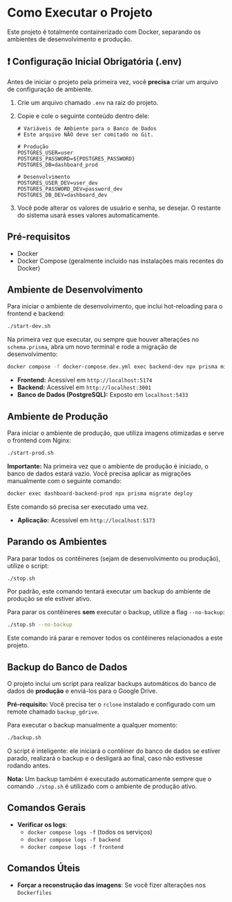 # Como Executar o Projeto

Este projeto é totalmente containerizado com Docker, separando os ambientes de desenvolvimento e produção.

## ❗ Configuração Inicial Obrigatória (.env)

Antes de iniciar o projeto pela primeira vez, você **precisa** criar um arquivo de configuração de ambiente.

1.  Crie um arquivo chamado `.env` na raiz do projeto.
2.  Copie e cole o seguinte conteúdo dentro dele:

    ```env
    # Variáveis de Ambiente para o Banco de Dados
    # Este arquivo NÃO deve ser comitado no Git.

    # Produção
    POSTGRES_USER=user
    POSTGRES_PASSWORD=${POSTGRES_PASSWORD}
    POSTGRES_DB=dashboard_prod

    # Desenvolvimento
    POSTGRES_USER_DEV=user_dev
    POSTGRES_PASSWORD_DEV=password_dev
    POSTGRES_DB_DEV=dashboard_dev
    ```
3.  Você pode alterar os valores de usuário e senha, se desejar. O restante do sistema usará esses valores automaticamente.

## Pré-requisitos

- Docker
- Docker Compose (geralmente incluído nas instalações mais recentes do Docker)

## Ambiente de Desenvolvimento

Para iniciar o ambiente de desenvolvimento, que inclui hot-reloading para o frontend e backend:

```bash
./start-dev.sh
```

Na primeira vez que executar, ou sempre que houver alterações no `schema.prisma`, abra um novo terminal e rode a migração de desenvolvimento:
```bash
docker compose -f docker-compose.dev.yml exec backend-dev npx prisma migrate dev
```

- **Frontend:** Acessível em `http://localhost:5174`
- **Backend:** Acessível em `http://localhost:3001`
- **Banco de Dados (PostgreSQL):** Exposto em `localhost:5433`

## Ambiente de Produção

Para iniciar o ambiente de produção, que utiliza imagens otimizadas e serve o frontend com Nginx:

```bash
./start-prod.sh
```

**Importante:** Na primeira vez que o ambiente de produção é iniciado, o banco de dados estará vazio. Você precisa aplicar as migrações manualmente com o seguinte comando:
```bash
docker exec dashboard-backend-prod npx prisma migrate deploy
```
Este comando só precisa ser executado uma vez.

- **Aplicação:** Acessível em `http://localhost:5173`

## Parando os Ambientes

Para parar todos os contêineres (sejam de desenvolvimento ou produção), utilize o script:

```bash
./stop.sh
```
Por padrão, este comando tentará executar um backup do ambiente de produção se ele estiver ativo.

Para parar os contêineres **sem** executar o backup, utilize a flag `--no-backup`:
```bash
./stop.sh --no-backup
```

Este comando irá parar e remover todos os contêineres relacionados a este projeto.

## Backup do Banco de Dados

O projeto inclui um script para realizar backups automáticos do banco de dados de **produção** e enviá-los para o Google Drive.

**Pré-requisito:** Você precisa ter o `rclone` instalado e configurado com um remote chamado `backup_gdrive`.

Para executar o backup manualmente a qualquer momento:
```bash
./backup.sh
```
O script é inteligente: ele iniciará o contêiner do banco de dados se estiver parado, realizará o backup e o desligará ao final, caso não estivesse rodando antes.

**Nota:** Um backup também é executado automaticamente sempre que o comando `./stop.sh` é utilizado com o ambiente de produção ativo.

## Comandos Gerais

- **Verificar os logs**:
  - `docker compose logs -f` (todos os serviços)
  - `docker compose logs -f backend`
  - `docker compose logs -f frontend`

## Comandos Úteis

-   **Forçar a reconstrução das imagens**: Se você fizer alterações nos `Dockerfiles`